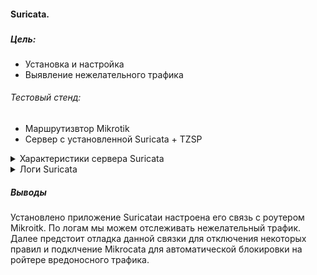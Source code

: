 #### Suricata.
###  




##### Цель:
* Установка и настройка
* Выявление нежелательного трафика


###### Тестовый стенд:
- Маршрутизвтор Mikrotik
- Сервер с установленной Suricata + TZSP

<details>
<summary>Характеристики сервера Suricata</summary>

![alt-текст](/lab-7/img/suricata_data.png)
</summary>

</details>

<details>
<summary>Логи Suricata</summary>

![alt-текст](/lab-7/img/suricata_log.png)
</summary>
</details>


##### Выводы
Установлено приложение Suricataи настроена его связь с роутером Mikroitk.
По логам мы можем отслеживать нежелательный трафик.
Далее предстоит отладка данной связки для отключения некоторых правил и подклчение Mikrocata для автоматической блокировки на ройтере вредоносного трафика.
